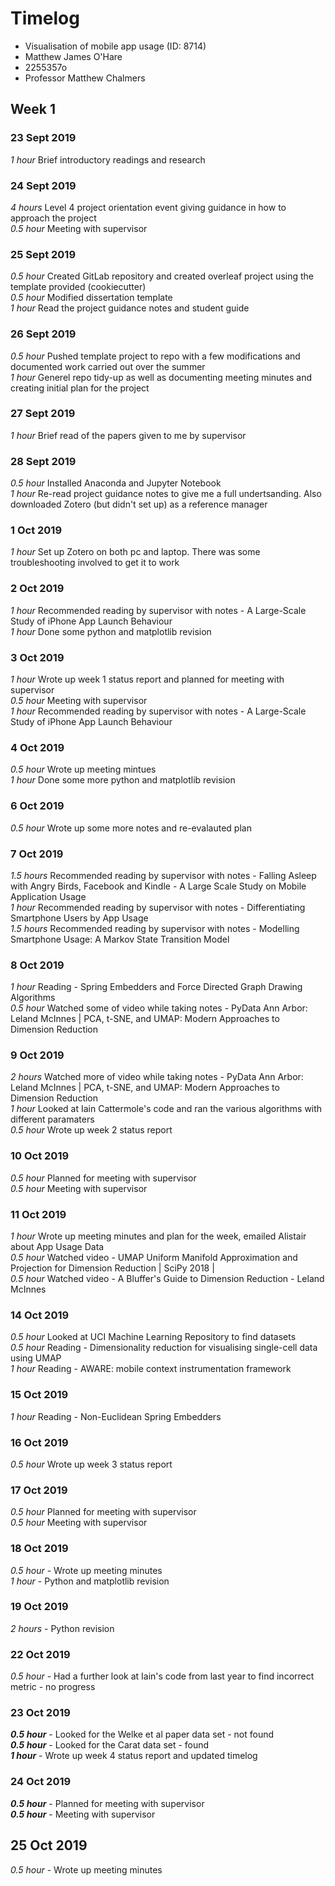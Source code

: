 # Timelog

* Visualisation of mobile app usage (ID: 8714)
* Matthew James O'Hare
* 2255357o
* Professor Matthew Chalmers

## Week 1

### 23 Sept 2019

*1 hour* Brief introductory readings and research

### 24 Sept 2019

*4 hours* Level 4 project orientation event giving guidance in how to approach the project  
*0.5 hour* Meeting with supervisor

### 25 Sept 2019

*0.5 hour* Created GitLab repository and created overleaf project using the template provided (cookiecutter)  
*0.5 hour* Modified dissertation template  
*1 hour* Read the project guidance notes and student guide

### 26 Sept 2019

*0.5 hour* Pushed template project to repo with a few modifications and documented work carried out over the summer  
*1 hour* Generel repo tidy-up as well as documenting meeting minutes and creating initial plan for the project

### 27 Sept 2019

*1 hour* Brief read of the papers given to me by supervisor

### 28 Sept 2019

*0.5 hour* Installed Anaconda and Jupyter Notebook  
*1 hour* Re-read project guidance notes to give me a full undertsanding. Also downloaded Zotero (but didn't set up) as a reference manager

### 1 Oct 2019

*1 hour* Set up Zotero on both pc and laptop. There was some troubleshooting involved to get it to work

### 2 Oct 2019

*1 hour* Recommended reading by supervisor with notes - A Large-Scale Study of iPhone App Launch Behaviour  
*1 hour* Done some python and matplotlib revision

### 3 Oct 2019

*1 hour* Wrote up week 1 status report and planned for meeting with supervisor  
*0.5 hour* Meeting with supervisor  
*1 hour* Recommended reading by supervisor with notes - A Large-Scale Study of iPhone App Launch Behaviour

### 4 Oct 2019

*0.5 hour* Wrote up meeting mintues  
*1 hour* Done some more python and matplotlib revision

### 6 Oct 2019

*0.5 hour* Wrote up some more notes and re-evalauted plan

### 7 Oct 2019

*1.5 hours* Recommended reading by supervisor with notes - Falling Asleep with Angry Birds, Facebook and Kindle - A Large Scale Study on Mobile Application Usage  
*1 hour* Recommended reading by supervisor with notes - Differentiating Smartphone Users by App Usage  
*1.5 hours* Recommended reading by supervisor with notes - Modelling Smartphone Usage: A Markov State Transition Model

### 8 Oct 2019

*1 hour* Reading - Spring Embedders and Force Directed Graph Drawing Algorithms  
*0.5 hour* Watched some of video while taking notes - PyData Ann Arbor: Leland McInnes | PCA, t-SNE, and UMAP: Modern Approaches to Dimension Reduction

### 9 Oct 2019

*2 hours* Watched more of video while taking notes - PyData Ann Arbor: Leland McInnes | PCA, t-SNE, and UMAP: Modern Approaches to Dimension Reduction  
*1 hour* Looked at Iain Cattermole's code and ran the various algorithms with different paramaters  
*0.5 hour* Wrote up week 2 status report

### 10 Oct 2019 

*0.5 hour* Planned for meeting with supervisor  
*0.5 hour* Meeting with supervisor

### 11 Oct 2019

*1 hour* Wrote up meeting minutes and plan for the week, emailed Alistair about App Usage Data  
*0.5 hour* Watched video - UMAP Uniform Manifold Approximation and Projection for Dimension Reduction | SciPy 2018 |  
*0.5 hour* Watched video - A Bluffer's Guide to Dimension Reduction - Leland McInnes

### 14 Oct 2019

*0.5 hour* Looked at UCI Machine Learning Repository to find datasets  
*0.5 hour* Reading - Dimensionality reduction for visualising single-cell data using UMAP  
*1 hour* Reading - AWARE: mobile context instrumentation framework  

### 15 Oct 2019

*1 hour* Reading - Non-Euclidean Spring Embedders  

### 16 Oct 2019

*0.5 hour* Wrote up week 3 status report

### 17 Oct 2019

*0.5 hour* Planned for meeting with supervisor  
*0.5 hour* Meeting with supervisor

### 18 Oct 2019

*0.5 hour* - Wrote up meeting minutes  
*1 hour* - Python and matplotlib revision

### 19 Oct 2019

*2 hours* - Python revision

### 22 Oct 2019

*0.5 hour* - Had a further look at Iain's code from last year to find incorrect metric - no progress

### 23 Oct 2019

***0.5 hour*** - Looked for the Welke et al paper data set - not found  
***0.5 hour*** - Looked for the Carat data set - found  
***1 hour*** - Wrote up week 4 status report and updated timelog

### 24 Oct 2019

***0.5 hour*** - Planned for meeting with supervisor  
***0.5 hour*** - Meeting with supervisor

## 25 Oct 2019

*0.5 hour* - Wrote up meeting minutes








